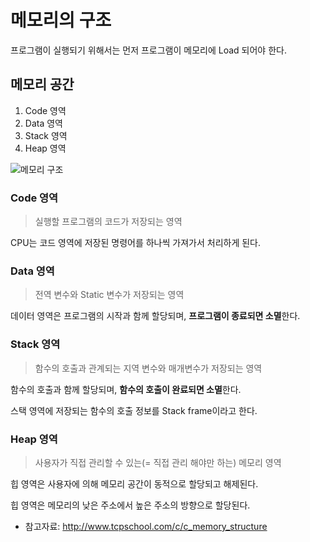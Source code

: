 # 메모리의 구조

프로그램이 실행되기 위해서는 먼저 프로그램이 메모리에 Load 되어야 한다.



## 메모리 공간

1. Code 영역
2. Data 영역
3. Stack 영역
4. Heap 영역

![메모리 구조](http://www.tcpschool.com/lectures/img_c_memory_structure.png)

### Code 영역

> 실행할 프로그램의 코드가 저장되는 영역

CPU는 코드 영역에 저장된 명령어를 하나씩 가져가서 처리하게 된다.

### Data 영역

> 전역 변수와 Static 변수가 저장되는 영역

데이터 영역은 프로그램의 시작과 함께 할당되며, **프로그램이 종료되면 소멸**한다.

### Stack 영역

> 함수의 호출과 관계되는 지역 변수와 매개변수가 저장되는 영역

함수의 호출과 함께 할당되며, **함수의 호출이 완료되면 소멸**한다.

스택 영역에 저장되는 함수의 호출 정보를 Stack frame이라고 한다.

### Heap 영역

> 사용자가 직접 관리할 수 있는(= 직접 관리 해야만 하는) 메모리 영역

힙 영역은 사용자에 의해 메모리 공간이 동적으로 할당되고 해제된다.

힙 영역은 메모리의 낮은 주소에서 높은 주소의 방향으로 할당된다.



- 참고자료: http://www.tcpschool.com/c/c_memory_structure